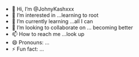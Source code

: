 - 👋 Hi, I’m @JohnyKashxxx
- 👀 I’m interested in ...learning to root 
- 🌱 I’m currently learning ...all I can
- 💞️ I’m looking to collaborate on ... becoming better 
- 📫 How to reach me ...look up 
- 😄 Pronouns: ...
- ⚡ Fun fact: ...

<!---
JohnyKashxxx/JohnyKashxxx is a ✨ special ✨ repository because its `README.md` (this file) appears on your GitHub profile.
You can click the Preview link to take a look at your changes.
--->
